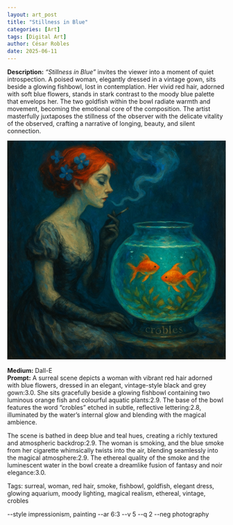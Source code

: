 ```yaml
---
layout: art_post
title: "Stillness in Blue"
categories: [Art]
tags: [Digital Art]
author: César Robles
date: 2025-06-11
---
```

**Description:** *“Stillness in Blue”* invites the viewer into a moment of quiet introspection. A poised woman, elegantly dressed in a vintage gown, sits beside a glowing fishbowl, lost in contemplation. Her vivid red hair, adorned with soft blue flowers, stands in stark contrast to the moody blue palette that envelops her. The two goldfish within the bowl radiate warmth and movement, becoming the emotional core of the composition. The artist masterfully juxtaposes the stillness of the observer with the delicate vitality of the observed, crafting a narrative of longing, beauty, and silent connection.

![Stillness in Blue](/imag/digital_art/stillness_in_blue.jpg)

**Medium:** Dall-E\
**Prompt:** A surreal scene depicts a woman with vibrant red hair adorned with blue flowers, dressed in an elegant, vintage-style black and grey gown:3.0. She sits gracefully beside a glowing fishbowl containing two luminous orange fish and colourful aquatic plants:2.9. The base of the bowl features the word “crobles” etched in subtle, reflective lettering:2.8, illuminated by the water’s internal glow and blending with the magical ambience.

The scene is bathed in deep blue and teal hues, creating a richly textured and atmospheric backdrop:2.9. The woman is smoking, and the blue smoke from her cigarette whimsically twists into the air, blending seamlessly into the magical atmosphere:2.9. The ethereal quality of the smoke and the luminescent water in the bowl create a dreamlike fusion of fantasy and noir elegance:3.0.

Tags: surreal, woman, red hair, smoke, fishbowl, goldfish, elegant dress, glowing aquarium, moody lighting, magical realism, ethereal, vintage, crobles

--style impressionism, painting --ar 6:3 --v 5 --q 2 --neg photography